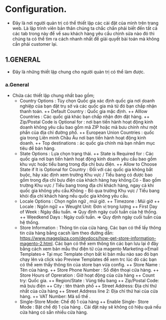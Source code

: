# Configuration.
- Đây là nơi người quản trị có thể thiết lập các cài đặt của mình trên trang web. Là lập trình viên bản thân chúng ta chắc chắn phải biết đến tất cả các tab trong này để về sau khách hàng yêu cầu chỉnh sửa nào đó thì chúng ta có thể tìm ra cách nhanh nhất để giải quyết bài toán mà không cần phải customer lại.

## 1.GENERAL 
- Đây là những thiết lập chung cho người quản trị có thể làm được.

### a.General
- Chứa các thiết lập chung nhất bao gồm;
	+ Country Options : Tùy chọn Quốc gia xác định quốc gia nơi doanh nghiệp của bạn đặt trụ sở và các quốc gia mà từ đó bạn chấp nhận thanh toán.
		++ Default Country : Quốc gia mặc định.
		++ Alllow Countries : Các quốc giá khác bạn chấp nhận đơn đặt hàng.
		++ Zip/Postal Code is Optional for	:  nơi bạn tiến hành hoạt động kinh doanh không yêu cầu bao gồm mã ZIP hoặc mã bưu chính như một phần của địa chỉ đường phố.
		++ European Union Countries : quốc gia trong Liên minh Châu Âu nơi bạn tiến hành hoạt động kinh doanh.
		++ Top destinations	: ác quốc gia chính mà bạn nhắm mục tiêu để bán hàng.
	+ State Options : Lựa chọn trạng thái.
		++ State is Required for : Các quốc gia nơi bạn tiến hành hoạt động kinh doanh yêu cầu bao gồm khu vực hoặc tiểu bang trong địa chỉ bưu điện.
		++ Allow to Choose State if It is Optional for Country : Đối với các quốc gia không bắt buộc, hãy xác định xem trường Khu vực / Tiểu bang có được bao gồm trong địa chỉ bưu điện của khách hàng hay không.Có - Bao gồm trường Khu vực / Tiểu bang trong địa chỉ khách hàng, ngay cả khi quốc gia không yêu cầu.Không - Bỏ qua trường Khu vực / Tiểu bang khỏi địa chỉ khách hàng nếu quốc gia không yêu cầu.
	+ Locale Options : Chọn ngôn ngữ , múi giờ.
		++ Timezone : Múi giờ 
		++ Locale : Ngôn ngữ 
		++ Weught Unit: Đơn vị trọng lượng
		++ First Day of Week : Ngày đầu tuần. => Quy định ngày cuối tuần của hệ thống. 
		++ Weedkend Days : Ngày cuối tuần. => Quy định ngày cuối tuần của hệ thống.
	+ Store Information : Thông tin của cửa hàng. Các bạn có thể lấy thông tin  cửa hàng bằng cacsh làm theo đường dẫn: 	https://www.mageplaza.com/devdocs/how-get-store-information-magento-2.html. Các bạn có thể xem thông tin các bạn lưu lại ở đây bằng cách xem bản mẫu thư điện tử của magento Marketing->Email Templates-> Tại mục Template chọn bất kì bản mẫu nào sao đó bạn chạy lên và click vào  Preview Templates để xem trc lúc đó các bạn có thể xem thấy thông tin của store bạn vừa config.
		++ Store Name : Tên của hàng.
		++ Store Phone Number : Số điện thoại cửa hàng.
		++ Store Hours of Opreration : Giờ hoạt động của cửa hàng 
		++ Count try: Quốc gia.
		++ Region/State : Vùng tiểu bang 
		++ Zip/Postal Code: mã bưu điện
		++ City : tên thành phố
		++ Street Address: Địa chỉ thứ nhất của cửa hàng 
		++ Street Address line 2: Địa chỉ thứ hai của cửa hàng.
		++ VAT Number: Mã số thế .
	+ Single-Store Mode: Chế độ 1 của hàng 
		++ Enable Single- Store Mode : Bật chế độ 1 của hàng . Cài đặt này sẽ không có hiệu quả nếu cửa hàng có sẵn nhiều cửa hàng. 


